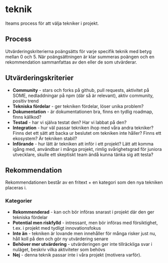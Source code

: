 # teknik
Iteams process för att välja tekniker i projekt.

## Process

Utvärderingskriterierna poängsätts för varje specifik teknik med betyg mellan 0 och 5. När poängsättningen är klar summeras poängen och en rekommendation sammanfattas av den eller de som utvärderar.

## Utvärderingskriterier

 - **Community** - stars och forks på github, pull requests, aktivitet på SOME, nedladdningar på npm (där så är relevant), aktiv community, positiv trend
 - **Tekniska fördelar** - ger tekniken fördelar, löser unika problem?
 - **Dokumentation** - är dokumentationen bra, finns en tydlig roadmap, finns källkod?
 - **Testad** - har vi själva testat den? Har vi labbat på den?
 - **Integration** - hur väl passar tekniken ihop med våra andra tekniker? Finns det ett sätt att backa ur beslutet om tekniken inte håller? Finns ett ekosystem? Är tekniken stabil?
 - **Införande** - hur lätt är tekniken att inför i ett projekt? Lätt att komma igång med, användbar i många projekt, rimlig svårighetsgrad för juniora utvecklare, skulle ett skeptiskt team ändå kunna tänka sig att testa?

## Rekommendation

Rekommendationen består av en fritext + en kategori som den nya tekniken placeras i.

### Kategorier

- **Rekommenderad** - kan och bör införas snarast i projekt där den ger tekniska fördelar
- **Potential men riskfylld** - intressant, men bör införas med försiktighet, t.ex. i projekt med tydligt innovationsfokus
- **Inte än** - tekniken är lovande men innehåller för många risker just nu, håll koll på den och gör ny utvärdering senare
- **Behöver mer utvärdering** - utvärderingen ger inte tillräckliga svar i nuläget, beskriv vilka aktiviteter som behövs
- **Nej** - denna teknik passar inte i våra projekt (motivera varför).

